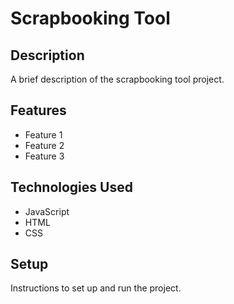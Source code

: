 # Scrapbooking Tool

## Description

A brief description of the scrapbooking tool project.

## Features

- Feature 1
- Feature 2
- Feature 3

## Technologies Used

- JavaScript
- HTML
- CSS

## Setup

Instructions to set up and run the project.
